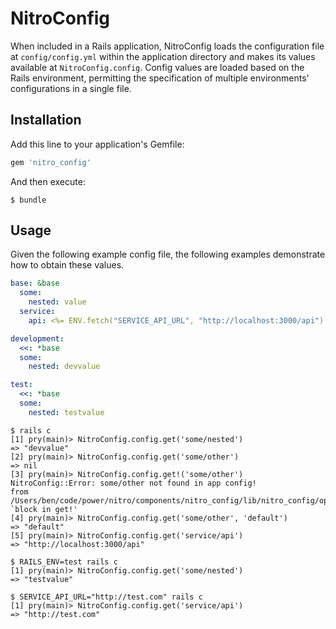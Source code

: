 # NitroConfig

When included in a Rails application, NitroConfig loads the configuration file at `config/config.yml` within the application directory and makes its values available at `NitroConfig.config`. Config values are loaded based on the Rails environment, permitting the specification of multiple environments' configurations in a single file.

## Installation

Add this line to your application's Gemfile:

```ruby
gem 'nitro_config'
```

And then execute:

    $ bundle

## Usage

Given the following example config file, the following examples demonstrate how to obtain these values.

```yaml
base: &base
  some:
    nested: value
  service:
    api: <%= ENV.fetch("SERVICE_API_URL", "http://localhost:3000/api") %>

development:
  <<: *base
  some:
    nested: devvalue

test:
  <<: *base
  some:
    nested: testvalue

```

    $ rails c
    [1] pry(main)> NitroConfig.config.get('some/nested')
    => "devvalue"
    [2] pry(main)> NitroConfig.config.get('some/other')
    => nil
    [3] pry(main)> NitroConfig.config.get!('some/other')
    NitroConfig::Error: some/other not found in app config!
    from /Users/ben/code/power/nitro/components/nitro_config/lib/nitro_config/options.rb:20:in `block in get!'
    [4] pry(main)> NitroConfig.config.get('some/other', 'default')
    => "default"
    [5] pry(main)> NitroConfig.config.get('service/api')
    => "http://localhost:3000/api"

    $ RAILS_ENV=test rails c
    [1] pry(main)> NitroConfig.config.get('some/nested')
    => "testvalue"

    $ SERVICE_API_URL="http://test.com" rails c
    [1] pry(main)> NitroConfig.config.get('service/api')
    => "http://test.com"
